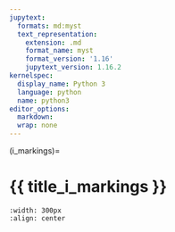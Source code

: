 ```yaml
---
jupytext:
  formats: md:myst
  text_representation:
    extension: .md
    format_name: myst
    format_version: '1.16'
    jupytext_version: 1.16.2
kernelspec:
  display_name: Python 3
  language: python
  name: python3
editor_options: 
  markdown: 
  wrap: none
---
```

(i_markings)=
# {{ title_i_markings }}

```{figure} ../03_images/03_image_files/00_coming_soon.png
:width: 300px
:align: center
```